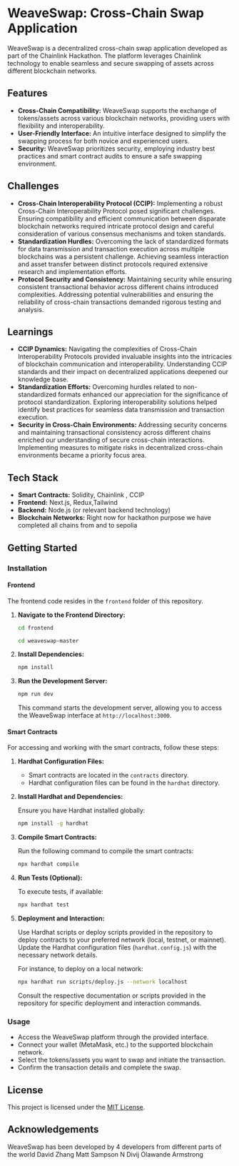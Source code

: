 # WeaveSwap: Cross-Chain Swap Application

WeaveSwap is a decentralized cross-chain swap application developed as part of the Chainlink Hackathon. The platform leverages Chainlink technology to enable seamless and secure swapping of assets across different blockchain networks.

## Features

- **Cross-Chain Compatibility:** WeaveSwap supports the exchange of tokens/assets across various blockchain networks, providing users with flexibility and interoperability.
- **User-Friendly Interface:** An intuitive interface designed to simplify the swapping process for both novice and experienced users.
- **Security:** WeaveSwap prioritizes security, employing industry best practices and smart contract audits to ensure a safe swapping environment.

## Challenges

- **Cross-Chain Interoperability Protocol (CCIP):** Implementing a robust Cross-Chain Interoperability Protocol posed significant challenges. Ensuring compatibility and efficient communication between disparate blockchain networks required intricate protocol design and careful consideration of various consensus mechanisms and token standards.
- **Standardization Hurdles:** Overcoming the lack of standardized formats for data transmission and transaction execution across multiple blockchains was a persistent challenge. Achieving seamless interaction and asset transfer between distinct protocols required extensive research and implementation efforts.
- **Protocol Security and Consistency:** Maintaining security while ensuring consistent transactional behavior across different chains introduced complexities. Addressing potential vulnerabilities and ensuring the reliability of cross-chain transactions demanded rigorous testing and analysis.

## Learnings

- **CCIP Dynamics:** Navigating the complexities of Cross-Chain Interoperability Protocols provided invaluable insights into the intricacies of blockchain communication and interoperability. Understanding CCIP standards and their impact on decentralized applications deepened our knowledge base.
- **Standardization Efforts:** Overcoming hurdles related to non-standardized formats enhanced our appreciation for the significance of protocol standardization. Exploring interoperability solutions helped identify best practices for seamless data transmission and transaction execution.
- **Security in Cross-Chain Environments:** Addressing security concerns and maintaining transactional consistency across different chains enriched our understanding of secure cross-chain interactions. Implementing measures to mitigate risks in decentralized cross-chain environments became a priority focus area.

## Tech Stack

- **Smart Contracts:** Solidity, Chainlink , CCIP
- **Frontend:** Next.js, Redux,Tailwind
- **Backend:** Node.js (or relevant backend technology)
- **Blockchain Networks:** Right now for hackathon purpose we have completed all chains from and to sepolia

## Getting Started


### Installation

#### Frontend

The frontend code resides in the `frontend` folder of this repository.

1. **Navigate to the Frontend Directory:**

   ```bash
   cd frontend 
   ```

    ```bash
   cd weaveswap-master
   ```

2. **Install Dependencies:**

   ```bash
   npm install
   ```

3. **Run the Development Server:**

   ```bash
   npm run dev
   ```

   This command starts the development server, allowing you to access the WeaveSwap interface at `http://localhost:3000`.

#### Smart Contracts

For accessing and working with the smart contracts, follow these steps:

1. **Hardhat Configuration Files:**

   - Smart contracts are located in the `contracts` directory.
   - Hardhat configuration files can be found in the `hardhat` directory.

2. **Install Hardhat and Dependencies:**

   Ensure you have Hardhat installed globally:

   ```bash
   npm install -g hardhat
   ```

3. **Compile Smart Contracts:**

   Run the following command to compile the smart contracts:

   ```bash
   npx hardhat compile
   ```

4. **Run Tests (Optional):**

   To execute tests, if available:

   ```bash
   npx hardhat test
   ```

5. **Deployment and Interaction:**

   Use Hardhat scripts or deploy scripts provided in the repository to deploy contracts to your preferred network (local, testnet, or mainnet). Update the Hardhat configuration files (`hardhat.config.js`) with the necessary network details.

   For instance, to deploy on a local network:

   ```bash
   npx hardhat run scripts/deploy.js --network localhost
   ```

   Consult the respective documentation or scripts provided in the repository for specific deployment and interaction commands.

### Usage

- Access the WeaveSwap platform through the provided interface.
- Connect your wallet (MetaMask, etc.) to the supported blockchain network.
- Select the tokens/assets you want to swap and initiate the transaction.
- Confirm the transaction details and complete the swap.


## License

This project is licensed under the [MIT License](link-to-license).

## Acknowledgements

WeaveSwap has been developed by 4 developers from different parts of the world 
David Zhang
Matt Sampson
N Divij
Olawande Armstrong
